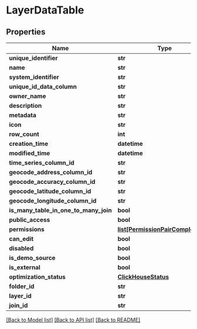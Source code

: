 # LayerDataTable

## Properties
Name | Type | Description | Notes
------------ | ------------- | ------------- | -------------
**unique_identifier** | **str** |  | [optional] 
**name** | **str** |  | [optional] 
**system_identifier** | **str** |  | [optional] 
**unique_id_data_column** | **str** |  | [optional] 
**owner_name** | **str** |  | [optional] 
**description** | **str** |  | [optional] 
**metadata** | **str** |  | [optional] 
**icon** | **str** |  | [optional] 
**row_count** | **int** |  | [optional] 
**creation_time** | **datetime** |  | [optional] 
**modified_time** | **datetime** |  | [optional] 
**time_series_column_id** | **str** |  | [optional] 
**geocode_address_column_id** | **str** |  | [optional] 
**geocode_accuracy_column_id** | **str** |  | [optional] 
**geocode_latitude_column_id** | **str** |  | [optional] 
**geocode_longitude_column_id** | **str** |  | [optional] 
**is_many_table_in_one_to_many_join** | **bool** |  | [optional] 
**public_access** | **bool** |  | [optional] 
**permissions** | [**list[PermissionPairComplexDTO]**](PermissionPairComplexDTO.md) |  | [optional] 
**can_edit** | **bool** |  | [optional] 
**disabled** | **bool** |  | [optional] 
**is_demo_source** | **bool** |  | [optional] 
**is_external** | **bool** |  | [optional] 
**optimization_status** | [**ClickHouseStatus**](ClickHouseStatus.md) |  | [optional] 
**folder_id** | **str** |  | [optional] 
**layer_id** | **str** |  | [optional] 
**join_id** | **str** |  | [optional] 

[[Back to Model list]](../README.md#documentation-for-models) [[Back to API list]](../README.md#documentation-for-api-endpoints) [[Back to README]](../README.md)

